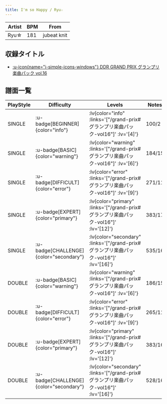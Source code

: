 ```yaml
---
title: I'm so Happy / Ryu☆
---
```


|Artist|BPM|From|
|------|---|----|
|Ryu☆|181|jubeat knit|

## 収録タイトル

- [ :u-icon{name="i-simple-icons-windows"} DDR GRAND PRIX グランプリ楽曲パック vol.16](/grand-prix#グランプリ楽曲パック-vol16)

## 譜面一覧

|PlayStyle|Difficulty|Levels|Notes|Movie|
|---------|----------|------|-----|-----|
|SINGLE| :u-badge[BEGINNER]{color="info"} | :lv{color="info" :links='["/grand-prix#グランプリ楽曲パック-vol16"]' :lv='[4]'} |100/2||
|SINGLE| :u-badge[BASIC]{color="warning"} | :lv{color="warning" :links='["/grand-prix#グランプリ楽曲パック-vol16"]' :lv='[6]'} |184/15||
|SINGLE| :u-badge[DIFFICULT]{color="error"} | :lv{color="error" :links='["/grand-prix#グランプリ楽曲パック-vol16"]' :lv='[9]'} |271/11||
|SINGLE| :u-badge[EXPERT]{color="primary"} | :lv{color="primary" :links='["/grand-prix#グランプリ楽曲パック-vol16"]' :lv='[12]'} |383/17||
|SINGLE| :u-badge[CHALLENGE]{color="secondary"} | :lv{color="secondary" :links='["/grand-prix#グランプリ楽曲パック-vol16"]' :lv='[16]'} |535/16||
|DOUBLE| :u-badge[BASIC]{color="warning"} | :lv{color="warning" :links='["/grand-prix#グランプリ楽曲パック-vol16"]' :lv='[6]'} |186/15||
|DOUBLE| :u-badge[DIFFICULT]{color="error"} | :lv{color="error" :links='["/grand-prix#グランプリ楽曲パック-vol16"]' :lv='[9]'} |265/11||
|DOUBLE| :u-badge[EXPERT]{color="primary"} | :lv{color="primary" :links='["/grand-prix#グランプリ楽曲パック-vol16"]' :lv='[12]'} |383/16||
|DOUBLE| :u-badge[CHALLENGE]{color="secondary"} | :lv{color="secondary" :links='["/grand-prix#グランプリ楽曲パック-vol16"]' :lv='[16]'} |528/16||
